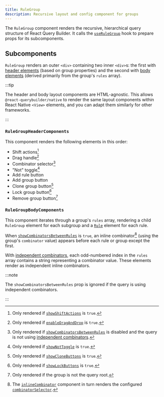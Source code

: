 ```yaml
---
title: RuleGroup
description: Recursive layout and config component for groups
---
```


The `RuleGroup` component renders the recursive, hierarchical query structure of React Query Builder. It calls the [`useRuleGroup`](../utils/hooks#userulegroup) hook to prepare props for its subcomponents.

## Subcomponents

`RuleGroup` renders an outer `<div>` containing two inner `<div>`s: the first with [header elements](#rulegroupheadercomponents) (based on group properties) and the second with [body elements](#rulegroupbodycomponents) (derived primarily from the group's `rules` array).

:::tip

The header and body layout components are HTML-agnostic. This allows `@react-querybuilder/native` to render the same layout components within React Native `<View>` elements, and you can adapt them similarly for other frameworks.

:::

### `RuleGroupHeaderComponents`

This component renders the following elements in this order:

- Shift actions[^1]
- Drag handle[^2]
- Combinator selector[^3]
- "Not" toggle[^4]
- Add rule button
- Add group button
- Clone group button[^5]
- Lock group button[^6]
- Remove group button[^7]

### `RuleGroupBodyComponents`

This component iterates through a group's `rules` array, rendering a child `RuleGroup` element for each subgroup and a [`Rule`](./rule) element for each rule.

When [`showCombinatorsBetweenRules`](./querybuilder#showcombinatorsbetweenrules) is `true`, an inline combinator[^8] (using the group's `combinator` value) appears before each rule or group except the first.

With [independent combinators](./querybuilder#independent-combinators), each odd-numbered index in the `rules` array contains a string representing a combinator value. These elements render as independent inline combinators.

:::note

The `showCombinatorsBetweenRules` prop is ignored if the query is using independent combinators.

:::

[^1]: Only rendered if [`showShiftActions`](./querybuilder#showshiftactions) is `true`.

[^2]: Only rendered if [`enableDragAndDrop`](./querybuilder#enabledraganddrop) is `true`.

[^3]: Only rendered if [`showCombinatorsBetweenRules`](./querybuilder#showcombinatorsbetweenrules) is disabled and the query is not using [independent combinators](./querybuilder#independent-combinators).

[^4]: Only rendered if [`showNotToggle`](./querybuilder#shownottoggle) is `true`.

[^5]: Only rendered if [`showCloneButtons`](./querybuilder#showclonebuttons) is `true`.

[^6]: Only rendered if [`showLockButtons`](./querybuilder#showlockbuttons) is `true`.

[^7]: Only rendered if the group is not the query root.

[^8]: The [`inlineCombinator`](./querybuilder-controlelements#inlinecombinator) component in turn renders the configured [`combinatorSelector`](./querybuilder-controlelements#combinatorselector).
